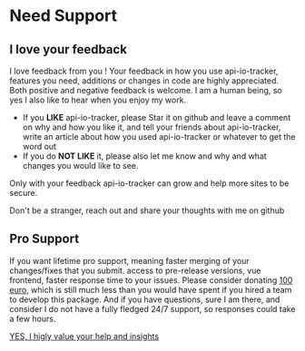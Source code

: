 # Need Support

## I love your feedback
I love feedback from you !
Your feedback in how you use api-io-tracker, features you need, additions or changes in code are highly appreciated.
Both positive and negative feedback is welcome. I am a human being, so yes I also like to hear when you enjoy my work.
* If you **LIKE** api-io-tracker, please Star it on github and leave a comment on why and how you like it, and tell your friends about api-io-tracker, write an article about how you used api-io-tracker or whatever to get the word out
* If you do **NOT LIKE** it, please also let me know and why and what changes you would like to see.

Only with your feedback api-io-tracker can grow and help more sites to be secure.

Don't be a stranger, reach out and share your thoughts with me on github

<!--@include: ./donations.md-->


## Pro Support
If you want lifetime pro support, meaning faster merging of your changes/fixes that you submit. access to pre-release versions, vue frontend,
faster response time to your issues. Please consider donating [100 euro](https://helpforhealth.thrivecart.com/yormy-pro-support/), which is still much less than you would have spent if you hired a team to develop this package.
And if you have questions, sure I am there, and consider I do not have a fully fledged 24/7 support, so responses could take a few hours. 

[YES, I higly value your help and insights](https://helpforhealth.thrivecart.com/yormy-pro-support/)
